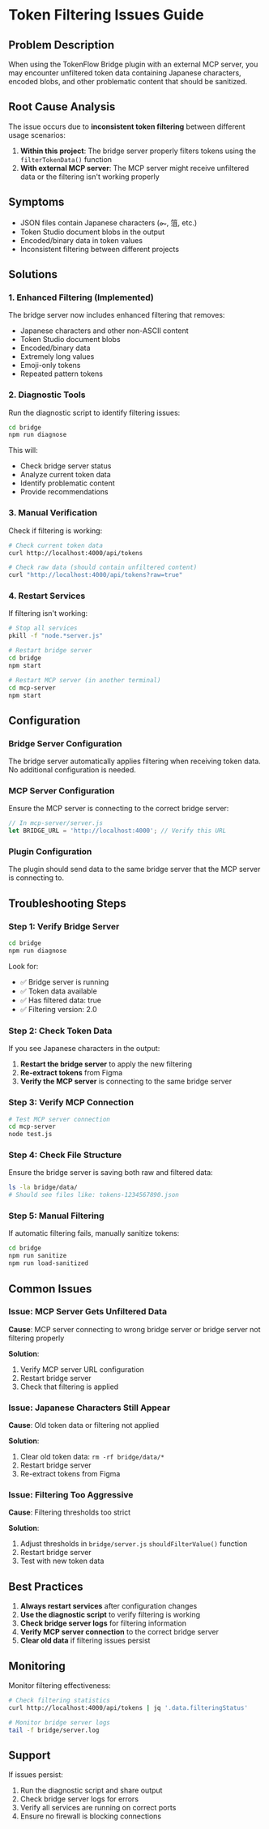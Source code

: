 # Token Filtering Issues Guide

## Problem Description

When using the TokenFlow Bridge plugin with an external MCP server, you may encounter unfiltered token data containing Japanese characters, encoded blobs, and other problematic content that should be sanitized.

## Root Cause Analysis

The issue occurs due to **inconsistent token filtering** between different usage scenarios:

1. **Within this project**: The bridge server properly filters tokens using the `filterTokenData()` function
2. **With external MCP server**: The MCP server might receive unfiltered data or the filtering isn't working properly

## Symptoms

- JSON files contain Japanese characters (ᯡ, 䈌, etc.)
- Token Studio document blobs in the output
- Encoded/binary data in token values
- Inconsistent filtering between different projects

## Solutions

### 1. Enhanced Filtering (Implemented)

The bridge server now includes enhanced filtering that removes:

- Japanese characters and other non-ASCII content
- Token Studio document blobs
- Encoded/binary data
- Extremely long values
- Emoji-only tokens
- Repeated pattern tokens

### 2. Diagnostic Tools

Run the diagnostic script to identify filtering issues:

```bash
cd bridge
npm run diagnose
```

This will:
- Check bridge server status
- Analyze current token data
- Identify problematic content
- Provide recommendations

### 3. Manual Verification

Check if filtering is working:

```bash
# Check current token data
curl http://localhost:4000/api/tokens

# Check raw data (should contain unfiltered content)
curl "http://localhost:4000/api/tokens?raw=true"
```

### 4. Restart Services

If filtering isn't working:

```bash
# Stop all services
pkill -f "node.*server.js"

# Restart bridge server
cd bridge
npm start

# Restart MCP server (in another terminal)
cd mcp-server
npm start
```

## Configuration

### Bridge Server Configuration

The bridge server automatically applies filtering when receiving token data. No additional configuration is needed.

### MCP Server Configuration

Ensure the MCP server is connecting to the correct bridge server:

```javascript
// In mcp-server/server.js
let BRIDGE_URL = 'http://localhost:4000'; // Verify this URL
```

### Plugin Configuration

The plugin should send data to the same bridge server that the MCP server is connecting to.

## Troubleshooting Steps

### Step 1: Verify Bridge Server

```bash
cd bridge
npm run diagnose
```

Look for:
- ✅ Bridge server is running
- ✅ Token data available
- ✅ Has filtered data: true
- ✅ Filtering version: 2.0

### Step 2: Check Token Data

If you see Japanese characters in the output:

1. **Restart the bridge server** to apply the new filtering
2. **Re-extract tokens** from Figma
3. **Verify the MCP server** is connecting to the same bridge server

### Step 3: Verify MCP Connection

```bash
# Test MCP server connection
cd mcp-server
node test.js
```

### Step 4: Check File Structure

Ensure the bridge server is saving both raw and filtered data:

```bash
ls -la bridge/data/
# Should see files like: tokens-1234567890.json
```

### Step 5: Manual Filtering

If automatic filtering fails, manually sanitize tokens:

```bash
cd bridge
npm run sanitize
npm run load-sanitized
```

## Common Issues

### Issue: MCP Server Gets Unfiltered Data

**Cause**: MCP server connecting to wrong bridge server or bridge server not filtering properly

**Solution**:
1. Verify MCP server URL configuration
2. Restart bridge server
3. Check that filtering is applied

### Issue: Japanese Characters Still Appear

**Cause**: Old token data or filtering not applied

**Solution**:
1. Clear old token data: `rm -rf bridge/data/*`
2. Restart bridge server
3. Re-extract tokens from Figma

### Issue: Filtering Too Aggressive

**Cause**: Filtering thresholds too strict

**Solution**:
1. Adjust thresholds in `bridge/server.js` `shouldFilterValue()` function
2. Restart bridge server
3. Test with new token data

## Best Practices

1. **Always restart services** after configuration changes
2. **Use the diagnostic script** to verify filtering is working
3. **Check bridge server logs** for filtering information
4. **Verify MCP server connection** to the correct bridge server
5. **Clear old data** if filtering issues persist

## Monitoring

Monitor filtering effectiveness:

```bash
# Check filtering statistics
curl http://localhost:4000/api/tokens | jq '.data.filteringStatus'

# Monitor bridge server logs
tail -f bridge/server.log
```

## Support

If issues persist:

1. Run the diagnostic script and share output
2. Check bridge server logs for errors
3. Verify all services are running on correct ports
4. Ensure no firewall is blocking connections 